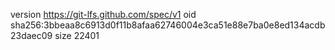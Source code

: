 version https://git-lfs.github.com/spec/v1
oid sha256:3bbeaa8c6913d0f11b8afaa62746004e3ca51e88e7ba0e8ed134acdb23daec09
size 22401
